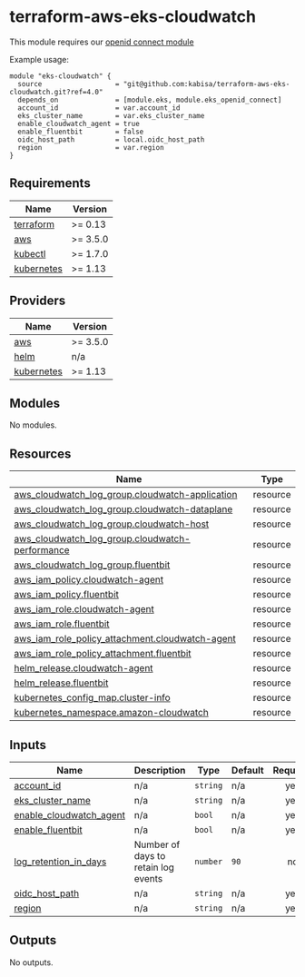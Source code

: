 # terraform-aws-eks-cloudwatch

This module requires our [openid connect module](https://github.com/kabisa/terraform-aws-eks-openid-connect)

Example usage:

```hcl-terraform
module "eks-cloudwatch" {
  source                  = "git@github.com:kabisa/terraform-aws-eks-cloudwatch.git?ref=4.0"
  depends_on              = [module.eks, module.eks_openid_connect]
  account_id              = var.account_id
  eks_cluster_name        = var.eks_cluster_name
  enable_cloudwatch_agent = true
  enable_fluentbit        = false
  oidc_host_path          = local.oidc_host_path
  region                  = var.region
}
```
<!-- BEGIN_TF_DOCS -->
## Requirements

| Name | Version |
|------|---------|
| <a name="requirement_terraform"></a> [terraform](#requirement\_terraform) | >= 0.13 |
| <a name="requirement_aws"></a> [aws](#requirement\_aws) | >= 3.5.0 |
| <a name="requirement_kubectl"></a> [kubectl](#requirement\_kubectl) | >= 1.7.0 |
| <a name="requirement_kubernetes"></a> [kubernetes](#requirement\_kubernetes) | >= 1.13 |

## Providers

| Name | Version |
|------|---------|
| <a name="provider_aws"></a> [aws](#provider\_aws) | >= 3.5.0 |
| <a name="provider_helm"></a> [helm](#provider\_helm) | n/a |
| <a name="provider_kubernetes"></a> [kubernetes](#provider\_kubernetes) | >= 1.13 |

## Modules

No modules.

## Resources

| Name | Type |
|------|------|
| [aws_cloudwatch_log_group.cloudwatch-application](https://registry.terraform.io/providers/hashicorp/aws/latest/docs/resources/cloudwatch_log_group) | resource |
| [aws_cloudwatch_log_group.cloudwatch-dataplane](https://registry.terraform.io/providers/hashicorp/aws/latest/docs/resources/cloudwatch_log_group) | resource |
| [aws_cloudwatch_log_group.cloudwatch-host](https://registry.terraform.io/providers/hashicorp/aws/latest/docs/resources/cloudwatch_log_group) | resource |
| [aws_cloudwatch_log_group.cloudwatch-performance](https://registry.terraform.io/providers/hashicorp/aws/latest/docs/resources/cloudwatch_log_group) | resource |
| [aws_cloudwatch_log_group.fluentbit](https://registry.terraform.io/providers/hashicorp/aws/latest/docs/resources/cloudwatch_log_group) | resource |
| [aws_iam_policy.cloudwatch-agent](https://registry.terraform.io/providers/hashicorp/aws/latest/docs/resources/iam_policy) | resource |
| [aws_iam_policy.fluentbit](https://registry.terraform.io/providers/hashicorp/aws/latest/docs/resources/iam_policy) | resource |
| [aws_iam_role.cloudwatch-agent](https://registry.terraform.io/providers/hashicorp/aws/latest/docs/resources/iam_role) | resource |
| [aws_iam_role.fluentbit](https://registry.terraform.io/providers/hashicorp/aws/latest/docs/resources/iam_role) | resource |
| [aws_iam_role_policy_attachment.cloudwatch-agent](https://registry.terraform.io/providers/hashicorp/aws/latest/docs/resources/iam_role_policy_attachment) | resource |
| [aws_iam_role_policy_attachment.fluentbit](https://registry.terraform.io/providers/hashicorp/aws/latest/docs/resources/iam_role_policy_attachment) | resource |
| [helm_release.cloudwatch-agent](https://registry.terraform.io/providers/hashicorp/helm/latest/docs/resources/release) | resource |
| [helm_release.fluentbit](https://registry.terraform.io/providers/hashicorp/helm/latest/docs/resources/release) | resource |
| [kubernetes_config_map.cluster-info](https://registry.terraform.io/providers/hashicorp/kubernetes/latest/docs/resources/config_map) | resource |
| [kubernetes_namespace.amazon-cloudwatch](https://registry.terraform.io/providers/hashicorp/kubernetes/latest/docs/resources/namespace) | resource |

## Inputs

| Name | Description | Type | Default | Required |
|------|-------------|------|---------|:--------:|
| <a name="input_account_id"></a> [account\_id](#input\_account\_id) | n/a | `string` | n/a | yes |
| <a name="input_eks_cluster_name"></a> [eks\_cluster\_name](#input\_eks\_cluster\_name) | n/a | `string` | n/a | yes |
| <a name="input_enable_cloudwatch_agent"></a> [enable\_cloudwatch\_agent](#input\_enable\_cloudwatch\_agent) | n/a | `bool` | n/a | yes |
| <a name="input_enable_fluentbit"></a> [enable\_fluentbit](#input\_enable\_fluentbit) | n/a | `bool` | n/a | yes |
| <a name="input_log_retention_in_days"></a> [log\_retention\_in\_days](#input\_log\_retention\_in\_days) | Number of days to retain log events | `number` | `90` | no |
| <a name="input_oidc_host_path"></a> [oidc\_host\_path](#input\_oidc\_host\_path) | n/a | `string` | n/a | yes |
| <a name="input_region"></a> [region](#input\_region) | n/a | `string` | n/a | yes |

## Outputs

No outputs.
<!-- END_TF_DOCS -->